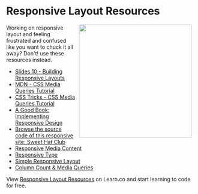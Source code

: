 # Responsive Layout Resources

<img src="https://s3.amazonaws.com/after-school-assets/help.gif" align="right" width="300px" hspace="10">

Working on responsive layout and feeling frustrated and confused like you want to chuck it all away? Don't! use these resources instead.

+ [Slides 10 - Building Responsive Layouts](https://docs.google.com/presentation/d/1j_i5pGPB5lHbgr4fpdUDheRBv2kAeOk_yhfd1Uc2f3s/edit?usp=sharing)
+ [MDN - CSS Media Queries Tutorial](https://developer.mozilla.org/en-US/docs/Web/Guide/CSS/Media_queries)
+ [CSS Tricks - CSS Media Queries Tutorial](http://css-tricks.com/css-media-queries/)
+ [A Good Book: Implementing Responsive Design](http://www.amazon.com/Implementing-Responsive-Design-Building-everywhere/dp/0321821688/ref=sr_1_2?ie=UTF8&qid=1394908389&sr=8-2&keywords=responsive+design)
+ [Browse the source code of this responsive site: Sweet Hat Club](http://sweethatclub.org/)
+ [Responsive Media Content](http://jsfiddle.net/flatiron_school/HP6A3/1/)
+ [Responsive Type](http://jsfiddle.net/flatiron_school/H6cN5/)
+ [Simple Responsive Layout](http://jsfiddle.net/flatiron_school/jERBH/)
+ [Column Count & Media Queries](http://jsfiddle.net/4dgaurav/vy43K/3/)
<p data-visibility='hidden'>View <a href='https://learn.co/lessons/hs-responsive-layout-resources' title='Responsive Layout Resources'>Responsive Layout Resources</a> on Learn.co and start learning to code for free.</p>
